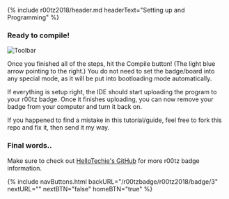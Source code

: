 {% include r00tz2018/header.md headerText="Setting up and Programming" %}

### Ready to compile!

![Toolbar](/r00tzbadge/articles/toolbar.png)

Once you finished all of the steps, hit the Compile button! (The light blue arrow pointing to the right.) You do not need to set the badge/board into any special mode, as it will be put into bootloading mode automatically.

If everything is setup right, the IDE should start uploading the program to your r00tz badge. Once it finishes uploading, you can now remove your badge from your computer and turn it back on.

If you happened to find a mistake in this tutorial/guide, feel free to fork this repo and fix it, then send it my way.

### Final words..

Make sure to check out [HelloTechie's GitHub](https://www.github.com/hellotechie) for more r00tz badge information.

{% include navButtons.html backURL="/r00tzbadge/r00tz2018/badge/3" nextURL="" nextBTN="false" homeBTN="true" %}
